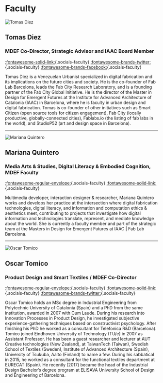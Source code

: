 # Faculty

<div class="faculty-card">
    <div class="faculty-image">
        <img class="faculty-photo" src="https://fablabbcn.github.io/mdef-docs/assets/images/faculty_photos/tomas_diez.jpg" alt="Tomas Diez">
    </div>
    <h2>Tomas Diez</h2>
    <h3>MDEF Co-Director, Strategic Advisor and IAAC Board Member</h3>
</div>

<!--[Email](tomasdiez@iaac.net) -->
[:fontawesome-solid-link:](http://tomasdiez.com/){.socials-faculty}
[:fontawesome-brands-twitter:](https://twitter.com/tomasdiez){.socials-faculty}
[:fontawesome-brands-facebook:](https://www.facebook.com/tomasdiez77){.socials-faculty}
<br clear="left">

Tomas Diez is a Venezuelan Urbanist specialized in digital fabrication and its implications on the future cities and society. He is the co-founder of Fab Lab Barcelona, leads the Fab City Research Laboratory, and is a founding partner of the Fab City Global Initiative. He is the director of the Master in Design for Emergent Futures at the Institute for Advanced Architecture of Catalonia (IAAC) in Barcelona, where he is faculty in urban design and digital fabrication. Tomas is co-founder of other initiatives such as Smart Citizen (open source tools for citizen engagement), Fab City (locally productive, globally-connected cities), Fablabs.io (the listing of fab labs in the world), and StudioP52 (art and design space in Barcelona).

<hr class="divider-faculty" />
<div class="faculty-card">
    <div class="faculty-image">
        <img class="faculty-photo" src="https://fablabbcn.github.io/mdef-docs/assets/images/faculty_photos/mariana_quintero.jpg" alt="Mariana Quintero">
    </div>
    <h2>Mariana Quintero</h2>
    <h3>Media Arts & Studies, Digital Literacy & Embodied Cognition, MDEF Faculty</h3>
</div>

[:fontawesome-regular-envelope:](mailto:mariana.quintero@iaac.net){.socials-faculty}
[:fontawesome-solid-link:](https://mqvlm.github.io/){.socials-faculty}
<br clear="left">

Multimedia developer, interaction designer & researcher, Mariana Quintero works and develops her practice at the intersection where digital fabrication technologies, digital literacy, and information and computation ethics & aesthetics meet, contributing to projects that investigate how digital information and technologies translate, represent, and mediate knowledge about the world. She is currently a faculty member and part of the strategic team at the Masters in Design for Emergent Futures at IAAC | Fab Lab Barcelona.

<hr class="divider-faculty" />
<div class="faculty-card">
    <div class="faculty-image">
        <img class="faculty-photo" src="https://fablabbcn.github.io/mdef-docs/assets/images/faculty_photos/oscar_tomico.jpg" alt="Oscar Tomico">
    </div>
    <h2>Oscar Tomico</h2>
    <h3>Product Design and Smart Textiles / MDEF Co-Director</h3>
</div>

[:fontawesome-regular-envelope:](mailto:otomico@elisava.net){.socials-faculty}
[:fontawesome-solid-link:](https://www.elisava.net/en/teaching-staff){.socials-faculty}
[:fontawesome-brands-twitter:](https://twitter.com/otomico){.socials-faculty}
<br clear="left">

Oscar Tomico holds an MSc degree in Industrial Engineering from Polytechnic University of Catalonia (Spain) and a PhD from the same institution, awarded in 2007 with Cum Laude. During his research into Innovation Processes in Product Design, he investigated subjective experience-gathering techniques based on constructivist psychology. After finishing his PhD he worked as a consultant for Telefonica R&D (Barcelona). Tomico joined Eindhoven University of Technology (TU/e) in 2007 as Assistant Professor. He has been a guest researcher and lecturer at AUT Creative technologies (New Zealand), at TaiwanTech (Taiwan), Swedish School of Textiles (Sweden), Institute of Advanced Architecture (Spain), University of Tsukuba, Aalto (Finland) to name a few. During his sabbatical in 2015, he worked as a consultant for the functional textiles department at EURECAT (Spain). He recently (2017) became the head of the Industrial Design Bachelor’s degree program at ELISAVA University School of Design and Engineering of Barcelona.

  